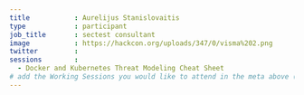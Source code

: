 ```yaml
---
title           : Aurelijus Stanislovaitis
type            : participant
job_title       : sectest consultant
image           : https://hackcon.org/uploads/347/0/visma%202.png
twitter         : 
sessions        :
  - Docker and Kubernetes Threat Modeling Cheat Sheet
# add the Working Sessions you would like to attend in the meta above (use the session's title) e.g. sessions (one per line): -Security Playbooks Diagrams -Hackathon Daily Sessions
---
```


<!-- put more details about participant here -->
